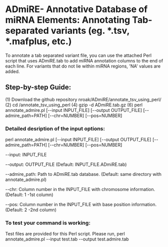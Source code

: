 # ADmiRE- Annotative Database of miRNA Elements: Annotating Tab-separated variants (eg. *.tsv, *.mafplus, etc.)

To annotate a tab separated variant file, you can use the attached Perl script that uses ADmiRE.tab to add miRNA annotation columns to the end of each line. For variants that do not lie within miRNA regions, 'NA' values are added.

## Step-by-step Guide:
(1) Download the github repository nroak/ADmiRE/annotate_tsv_using_perl/
(2) cd /annotate_tsv_using_perl
(4) gzip -d ADmiRE.tab.gz
(6) perl annotate_admire.pl [--input INPUT_FILE] [--output OUTPUT_FILE] [--admire_path=PATH] [--chr=NUMBER] [--pos=NUMBER]


### Detailed desription of the input options:
perl annotate_admire.pl [--input INPUT_FILE] [--output OUTPUT_FILE] [--admire_path=PATH] [--chr=NUMBER] [--pos=NUMBER]

--input: INPUT_FILE

--output: OUTPUT_FILE (Default: INPUT_FILE.ADmiRE.tab)

--admire_path: Path to ADmiRE.tab database. (Default: same directory with annotate_admire.pl)

--chr: Column number in the INPUT_FILE with chromosome information. (Default: 1 -1st column)

--pos: Column number in the INPUT_FILE with base position information. (Default: 2 -2nd column)

### To test your command is working:
Test files are provided for this Perl script. Please run,
perl annotate_admire.pl --input test.tab --output test.admire.tab
